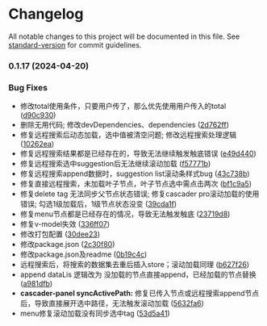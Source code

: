 # Changelog

All notable changes to this project will be documented in this file. See [standard-version](https://github.com/conventional-changelog/standard-version) for commit guidelines.

### 0.1.17 (2024-04-20)


### Bug Fixes

*  修改total使用条件，只要用户传了，那么优先使用用户传入的total ([d90c930](https://github.com/jyj1202/vue-lazy-cascader/commit/d90c9308ed22599bb5a37f00c5f287eb16a5f7a8))
* 删除无用代码; 修改devDependencies、dependencies ([2d762ff](https://github.com/jyj1202/vue-lazy-cascader/commit/2d762ff2c8ec018ad90dc928313acaafd5068f55))
* 修复远程搜索后动态加载，选中值被清空问题; 修改远程搜索处理逻辑 ([10262ea](https://github.com/jyj1202/vue-lazy-cascader/commit/10262ea8491d0bf54b70fd9c7f1c868265d1f14a))
* 修复远程搜索结果都是已经存在的，导致无法继续触发触底错误 ([e49d440](https://github.com/jyj1202/vue-lazy-cascader/commit/e49d440b6639649739eccefa39c02ab2fe67a417))
* 修复远程搜索选中suggestion后无法继续滚动加载 ([f57771b](https://github.com/jyj1202/vue-lazy-cascader/commit/f57771b0b44faa84ccca6c8afc397072c5bb666b))
* 修复远程搜索append数据时，suggestion list滚动条样式bug ([43c738b](https://github.com/jyj1202/vue-lazy-cascader/commit/43c738be2b1489e9f54ec318afecd861c2c0aad4))
* 修复直接远程搜索，未加载叶子节点，叶子节点选中需点击两次 ([bf1c9a5](https://github.com/jyj1202/vue-lazy-cascader/commit/bf1c9a59dbc81e1fece2185b90b031a52681a0b7))
* 修复delete tag 无法同步父节点状态错误; 修复cascader pro滚动加载的使用错误; 勾选1级加载后，1级节点状态没变 ([39cda1f](https://github.com/jyj1202/vue-lazy-cascader/commit/39cda1f5d00b31d2e4888b2bea8edf67364bc2bb))
* 修复menu节点都是已经存在的情况，导致无法触发触底 ([23719d8](https://github.com/jyj1202/vue-lazy-cascader/commit/23719d8b3548407d976e33b336c31e6e76e5cb3e))
* 修复v-model失效 ([336ff07](https://github.com/jyj1202/vue-lazy-cascader/commit/336ff07a20f6a0fbf7cfcc2cafe60c9f2b5d5a9d))
* 修改打包配置 ([30dee23](https://github.com/jyj1202/vue-lazy-cascader/commit/30dee2325cb74651b1d00ba467615aa46f732f7d))
* 修改package.json ([2c30f80](https://github.com/jyj1202/vue-lazy-cascader/commit/2c30f80502139d47a834a228069f73bdec9d7d23))
* 修改package.json及readme ([0b19c4c](https://github.com/jyj1202/vue-lazy-cascader/commit/0b19c4c029a1aaca75cb8f298050e990e2430ef7))
* 远程搜索后，将搜索的数据集去重后插入store；滚动加载同理 ([b627f26](https://github.com/jyj1202/vue-lazy-cascader/commit/b627f262fe74db412c7bb55f260ad83ca0236fce))
* append dataLis 逻辑改为 没加载的节点直接append，已经加载的节点替换 ([a981dfb](https://github.com/jyj1202/vue-lazy-cascader/commit/a981dfbd6d5095167c739b4ff39445bcd63323cd))
* **cascader-panel syncActivePath:** 修复已传入节点或远程搜索append节点后，导致直接展开选中路径，无法触发滚动加载 ([5632fa6](https://github.com/jyj1202/vue-lazy-cascader/commit/5632fa647ffa4e60ddf3974c0dddff98bb088d34))
* menu修复滚动加载没有同步选中tag ([53d5a41](https://github.com/jyj1202/vue-lazy-cascader/commit/53d5a410d247c49c4ba52d54c07ca5425fae6de5))
